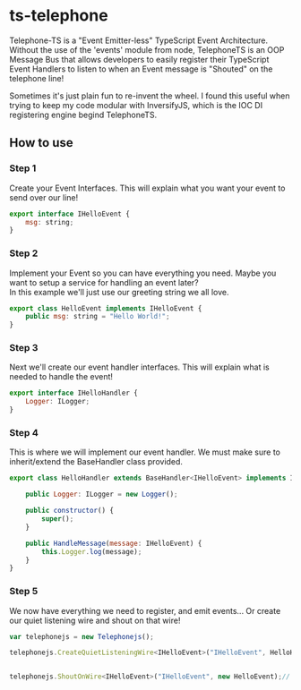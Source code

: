 # ts-telephone
Telephone-TS is a "Event Emitter-less" TypeScript Event Architecture.  Without the use of the 'events' module from node, TelephoneTS is an OOP Message Bus that allows developers to easily register their TypeScript Event Handlers to listen to when an Event message is "Shouted" on the telephone line!  

Sometimes it's just plain fun to re-invent the wheel.  I found this useful when trying to keep my code modular with InversifyJS, which is the IOC DI registering engine begind TelephoneTS. 

## How to use 

### Step 1
Create your Event Interfaces.  This will explain what you want your event to send over our line! 
```javascript
export interface IHelloEvent {
    msg: string;
}
```

### Step 2
Implement your Event so you can have everything you need.  Maybe you want to setup a service for handling an event later?  
In this example we'll just use our greeting string we all love. 
```javascript 
export class HelloEvent implements IHelloEvent {
    public msg: string = "Hello World!";
}
```

### Step 3 
Next we'll create our event handler interfaces. This will explain what is needed to handle the event!
```javascript 
export interface IHelloHandler {
    Logger: ILogger;
}
```

### Step 4
This is where we will implement our event handler.  We must make sure to inherit/extend the BaseHandler class provided. 
```javascript
export class HelloHandler extends BaseHandler<IHelloEvent> implements IHelloHandler {

    public Logger: ILogger = new Logger();

    public constructor() {
        super();
    }

    public HandleMessage(message: IHelloEvent) {
        this.Logger.log(message);
    }
}
```

### Step 5
We now have everything we need to register, and emit events... Or create our quiet listening wire and shout on that wire! 
```javascript
var telephonejs = new Telephonejs();

telephonejs.CreateQuietListeningWire<IHelloEvent>("IHelloEvent", HelloHandler);


telephonejs.ShoutOnWire<IHelloEvent>("IHelloEvent", new HelloEvent);// OUTPUT-> HelloEvent { msg: 'Hello World!' }
```
